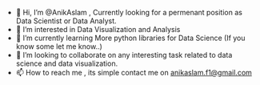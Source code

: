 - 👋 Hi, I’m @AnikAslam , Currently looking for a permenant position as Data Scientist or Data Analyst.
- 👀 I’m interested in Data Visualization and Analysis
- 🌱 I’m currently learning More python libraries for Data Science (If you know some let me know..)
- 💞️ I’m looking to collaborate on any interesting task related to data science and data visualization.
- 📫 How to reach me , its simple contact me on anikaslam.f1@gmail.com

<!---
AnikAslam/AnikAslam is a ✨ special ✨ repository because its `README.md` (this file) appears on your GitHub profile.
You can click the Preview link to take a look at your changes.
--->
